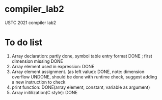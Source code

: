 # compiler_lab2

USTC 2021 compiler lab2

# To do list

1. Array declaration: partly done, symbol table entry format DONE ; first dimension missing DONE
2. Array element used in expression: DONE
3. Array element assignment. (as left value): DONE, note: dimension overflow UNDONE, should be done with runtime check, suggest adding a new instruction to check
4. print function: DONE(array element, constant, variable as argument)
5. Array initilization(C style): DONE

